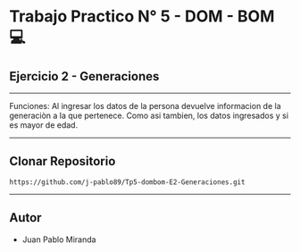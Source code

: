 # Trabajo Practico N° 5 - DOM - BOM 💻
## Ejercicio 2 - Generaciones
___

Funciones: Al ingresar los datos de la persona devuelve informacion de la generaciòn a la que pertenece. Como asi tambien, los datos ingresados y si es mayor de edad.



___
## Clonar Repositorio

```
https://github.com/j-pablo89/Tp5-dombom-E2-Generaciones.git
```
___

## Autor
- Juan Pablo Miranda